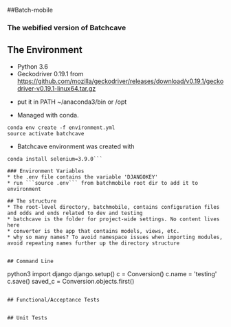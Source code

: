 ##Batch-mobile
### The webified version of Batchcave

## The Environment
* Python 3.6
* Geckodriver 0.19.1 from https://github.com/mozilla/geckodriver/releases/download/v0.19.1/geckodriver-v0.19.1-linux64.tar.gz
- put it in PATH ~/anaconda3/bin or /opt
* Managed with conda. 
```
conda env create -f environment.yml
source activate batchcave
```
* Batchcave environment was created with
```conda install django=1.11.3
conda install selenium=3.9.0```

### Environment Variables
* the .env file contains the variable 'DJANGOKEY' 
* run ```source .env``` from batchmobile root dir to add it to environment

## The structure
* The root-level directory, batchmobile, contains configuration files and odds and ends related to dev and testing
* batchcave is the folder for project-wide settings. No content lives here
* converter is the app that contains models, views, etc.
* why so many names? To avoid namespace issues when importing modules, avoid repeating names further up the directory structure


## Command Line
```
python3
import django
django.setup()
c = Conversion()
c.name = 'testing'
c.save()
saved_c = Conversion.objects.first()
```

## Functional/Acceptance Tests


## Unit Tests


